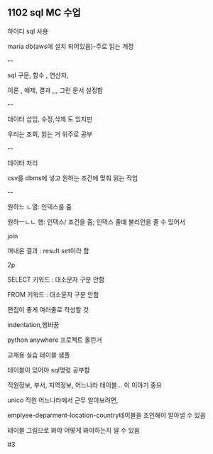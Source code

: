 ## 1102 sql MC  수업

하이디 sql 사용

 maria db(aws에 설치 되어있음)-주로 읽는 계정



--

sql 구문, 함수 , 연산자, 

이론 , 예제, 결과 ,,, 그런 문서 설정함



--

데이터 삽입, 수정,삭제 도 있지만

우리는 조회, 읽는 거 위주로 공부

--

데이터 처리

csv를 dbms에 넣고 원하는 조건에 맞춰 읽는 작업 

--

원하느 ㄴ열: 인덱스를 줌

원하ㅡㄴㄴ 행: 인덱스/ 조건을 줌; 인덱스 줄떄 불리언을 줄 수 있어서

join 

꺼내온 결과 : result set이라 함 

2p

SELECT 키워드 : 대소문자 구분 안함

FROM 키워드 : 대소문자 구분 안함

편집이 좋게 여러줄로 작성할 것

indentation,행바꿈



python anywhere 프로젝트 올린거

교재용 실습 테이블 샘플 

테이블이 있어야 sql명령 공부함 

직원정보, 부서, 지역정보, 어느나라 테이블... 이 이야기 중요

 unico 직원 어느나라에서 근무 알아보려면,

emplyee-deparment-location-country테이블을 조인해야 알아낼 수 있음

테이블 그림으로 봐야 어떻게 봐야하는지 알 수 있음



#3



